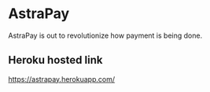 # AstraPay

AstraPay is out to revolutionize how payment is being done.

## Heroku hosted link

https://astrapay.herokuapp.com/

<!-- [Click here](https://documenter.getpostman.com/view/11215567/Tzm2Jd) for Documentation -->
